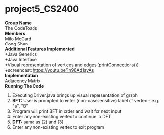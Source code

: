 # project5_CS2400
**Group Name**   
The CodeToads<br />
**Members**  
Milo McCard<br />
Cong Shen<br />
**Additional Features Implemented**
<br />+Java Generics<br />
+Java Interface<br />
+Visual representation of vertices and edges (printConnections())<br />
+screencast: https://youtu.be/1n96Ad1ayAs<br />
**Implementation**  
Adjacency Matrix<br />
**Running The Code**
1. Executing Driver.java brings up visual representation of graph
2. **BFT:** User is prompted to enter (non-casesensitive) label of vertex - e.g. "a", "B"
3. Program will print BFT in order and wait for next input
4. Enter any non-existing vertex to continue to DFT
5. **DFT:** same as (2) and (3)
6. Enter any non-existing vertex to exit program
